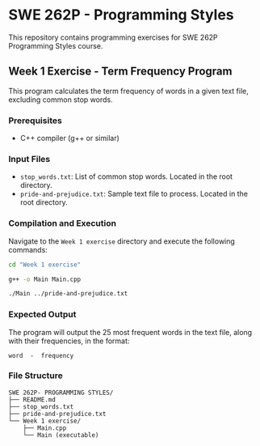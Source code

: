 # SWE 262P - Programming Styles

This repository contains programming exercises for SWE 262P Programming Styles course.

## Week 1 Exercise - Term Frequency Program

This program calculates the term frequency of words in a given text file, excluding common stop words.

### Prerequisites

- C++ compiler (g++ or similar)

### Input Files

- `stop_words.txt`: List of common stop words. Located in the root directory.
- `pride-and-prejudice.txt`: Sample text file to process. Located in the root directory.

### Compilation and Execution

Navigate to the `Week 1 exercise` directory and execute the following commands:

```bash
cd "Week 1 exercise"
```

```bash
g++ -o Main Main.cpp
```

```bash
./Main ../pride-and-prejudice.txt
```

### Expected Output

The program will output the 25 most frequent words in the text file, along with their frequencies, in the format:

```
word  -  frequency
```

### File Structure

```
SWE 262P- PROGRAMMING STYLES/
├── README.md
├── stop_words.txt
├── pride-and-prejudice.txt
└── Week 1 exercise/
    ├── Main.cpp
    └── Main (executable)
```

